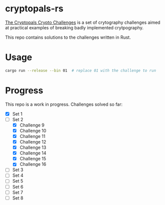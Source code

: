 # cryptopals-rs
[The Cryptopals Crypto Challenges](https://cryptopals.com/) is a set of crytography challenges aimed at practical examples of breaking badly implemented crytpography.

This repo contains solutions to the challenges written in Rust.

# Usage
```bash
cargo run --release --bin 01  # replace 01 with the challenge to run
```

# Progress
This repo is a work in progress. Challenges solved so far:
- [x] Set 1
- [ ] Set 2
  - [x] Challenge 9
  - [x] Challenge 10
  - [x] Challenge 11
  - [x] Challenge 12
  - [x] Challenge 13
  - [x] Challenge 14
  - [x] Challenge 15
  - [x] Challenge 16
- [ ] Set 3
- [ ] Set 4
- [ ] Set 5
- [ ] Set 6
- [ ] Set 7
- [ ] Set 8
